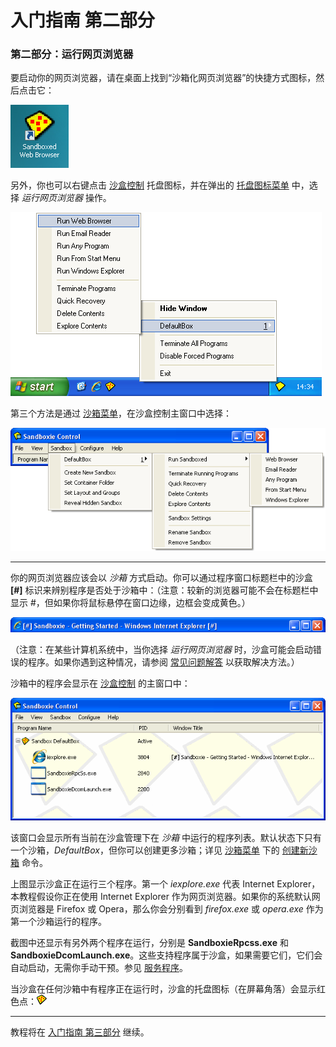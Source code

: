 # 入门指南 第二部分

### 第二部分：运行网页浏览器

要启动你的网页浏览器，请在桌面上找到“沙箱化网页浏览器”的快捷方式图标，然后点击它：

![](../Media/SandboxedWebBrowserIcon.png)

另外，你也可以右键点击 [沙盒控制](SandboxieControl.md) 托盘图标，并在弹出的 [托盘图标菜单](TrayIconMenu.md) 中，选择 _运行网页浏览器_ 操作。

![](../Media/TrayPopupMenu.png)

第三个方法是通过 [沙箱菜单](SandboxMenu.md)，在沙盒控制主窗口中选择：

![](../Media/SandboxMenu.png)

* * *

你的网页浏览器应该会以 _沙箱_ 方式启动。你可以通过程序窗口标题栏中的沙盒 **[#]** 标识来辨别程序是否处于沙箱中：（注意：较新的浏览器可能不会在标题栏中显示 #，但如果你将鼠标悬停在窗口边缘，边框会变成黄色。）

![](../Media/SandboxedTitle.png)

（注意：在某些计算机系统中，当你选择 _运行网页浏览器_ 时，沙盒可能会启动错误的程序。如果你遇到这种情况，请参阅 [常见问题解答](FrequentlyAskedQuestions.md#why-does-the-wrong-program-start-when-i-run-my-default-web-browser-sandboxed) 以获取解决方法。）

沙箱中的程序会显示在 [沙盒控制](SandboxieControl.md) 的主窗口中：

![](../Media/MainWindow.png)

该窗口会显示所有当前在沙盒管理下在 _沙箱_ 中运行的程序列表。默认状态下只有一个沙箱，_DefaultBox_，但你可以创建更多沙箱；详见 [沙箱菜单](SandboxMenu.md) 下的 [创建新沙箱](SandboxMenu.md#create-new-sandbox) 命令。

上图显示沙盒正在运行三个程序。第一个 _iexplore.exe_ 代表 Internet Explorer，本教程假设你正在使用 Internet Explorer 作为网页浏览器。如果你的系统默认网页浏览器是 Firefox 或 Opera，那么你会分别看到 _firefox.exe_ 或 _opera.exe_ 作为第一个沙箱运行的程序。

截图中还显示有另外两个程序在运行，分别是 **SandboxieRpcss.exe** 和 **SandboxieDcomLaunch.exe**。这些支持程序属于沙盒，如果需要它们，它们会自动启动，无需你手动干预。参见 [服务程序](ServicePrograms.md)。

当沙盒在任何沙箱中有程序正在运行时，沙盒的托盘图标（在屏幕角落）会显示红色点：![](../Media/TrayIconFull.png)

* * *

教程将在 [入门指南 第三部分](GettingStartedPartThree.md) 继续。